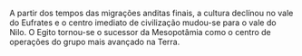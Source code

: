 ﻿A partir dos tempos das migrações anditas finais, a cultura declínou no vale do Eufrates e o centro imediato de civilização mudou-se para o vale do Nilo. O Egito tornou-se o sucessor da Mesopotâmia como o centro de operações do grupo mais avançado na Terra. 